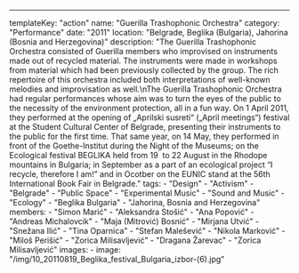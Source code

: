 ---
  templateKey: "action"
  name: "Guerilla Trashophonic Orchestra"
  category: "Performance"
  date: "2011"
  location: "Belgrade, Beglika (Bulgaria), Jahorina (Bosnia and Herzegovina)"
  description: "The Guerilla Trashophonic Orchestra consisted of Guerilla members who improvised on instruments made out of recycled material. The instruments were made in workshops from material which had been previously collected by the group. The rich repertoire of this orchestra included both interpretations of well-known melodies and improvisation as well.\nThe Guerilla Trashophonic Orchestra had regular performances whose aim was to turn the eyes of the public to the necessity of the environment protection, all in a fun way. On 1 April 2011, they performed at the opening of „Aprilski susreti“ („April meetings“) festival at the Student Cultural Center of Belgrade, presenting their instruments to the public for the first time. That same year, on 14 May, they performed in front of the Goethe-Institut during the Night of the Museums; on the Ecological festival BEGLIKA held from 19  to 22 August in the Rhodope mountains in Bulgaria; in September as a part of an ecological project “I recycle, therefore I am!” and in Ocotber on the EUNIC stand at the 56th International Book Fair in Belgrade."
  tags:
    - "Design"
    - "Activism"
    - "Belgrade"
    - "Public Space"
    - "Experimental Music"
    - "Sound and Music"
    - "Ecology"
    - "Beglika Bulgaria"
    - "Jahorina, Bosnia and Herzegovina"
  members:
    - "Simon Marić"
    - "Aleksandra Stošić"
    - "Ana Popović"
    - "Andreas Michalovcik"
    - "Maja (Mitrović) Bosnić"
    - "Mirjana Utvić"
    - "Snežana Ilić"
    - "Tina Oparnica"
    - "Stefan Malešević"
    - "Nikola Marković"
    - "Miloš Perišić"
    - "Zorica Milisavljević"
    - "Dragana Žarevac"
    - "Zorica Milisavljević"
  images:
    -
      image: "/img/10_20110819_Beglika_festival_Bulgaria_izbor-(6).jpg"

